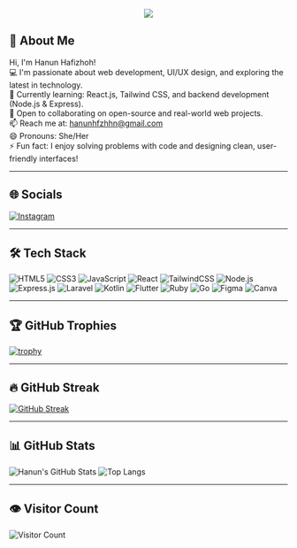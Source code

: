 <p align="center">
  <img src="https://readme-typing-svg.herokuapp.com?font=Fira+Code&size=22&pause=1000&center=true&width=435&lines=Hi%2C+I'm+Hanun+Hafizhoh!;A+Web+Developer+in+the+Making.;Passionate+about+UI%2FUX+%26+Tech.">
</p>

## 👋 About Me

Hi, I'm Hanun Hafizhoh!  
💻 I'm passionate about web development, UI/UX design, and exploring the latest in technology.  
🌱 Currently learning: React.js, Tailwind CSS, and backend development (Node.js & Express).  
🤝 Open to collaborating on open-source and real-world web projects.  
📫 Reach me at: hanunhfzhhn@gmail.com  
😄 Pronouns: She/Her  
⚡ Fun fact: I enjoy solving problems with code and designing clean, user-friendly interfaces!

---

## 🌐 Socials

[![Instagram](https://img.shields.io/badge/Instagram-E4405F?style=for-the-badge&logo=instagram&logoColor=white)](https://instagram.com/hanun99)

---

## 🛠 Tech Stack

![HTML5](https://img.shields.io/badge/HTML5-E34F26?style=for-the-badge&logo=html5&logoColor=white)
![CSS3](https://img.shields.io/badge/CSS3-1572B6?style=for-the-badge&logo=css3&logoColor=white)
![JavaScript](https://img.shields.io/badge/JavaScript-F7DF1E?style=for-the-badge&logo=javascript&logoColor=black)
![React](https://img.shields.io/badge/React-20232A?style=for-the-badge&logo=react&logoColor=61DAFB)
![TailwindCSS](https://img.shields.io/badge/Tailwind_CSS-38B2AC?style=for-the-badge&logo=tailwind-css&logoColor=white)
![Node.js](https://img.shields.io/badge/Node.js-339933?style=for-the-badge&logo=node.js&logoColor=white)
![Express.js](https://img.shields.io/badge/Express.js-000000?style=for-the-badge&logo=express&logoColor=white)
![Laravel](https://img.shields.io/badge/Laravel-FF2D20?style=for-the-badge&logo=laravel&logoColor=white)
![Kotlin](https://img.shields.io/badge/Kotlin-7F52FF?style=for-the-badge&logo=kotlin&logoColor=white)
![Flutter](https://img.shields.io/badge/Flutter-02569B?style=for-the-badge&logo=flutter&logoColor=white)
![Ruby](https://img.shields.io/badge/Ruby-CC342D?style=for-the-badge&logo=ruby&logoColor=white)
![Go](https://img.shields.io/badge/Go-00ADD8?style=for-the-badge&logo=go&logoColor=white)
![Figma](https://img.shields.io/badge/Figma-F24E1E?style=for-the-badge&logo=figma&logoColor=white)
![Canva](https://img.shields.io/badge/Canva-00C4CC?style=for-the-badge&logo=canva&logoColor=white)

---

## 🏆 GitHub Trophies

[![trophy](https://github-profile-trophy.vercel.app/?username=hanun99&theme=tokyonight&no-bg=true)](https://github.com/ryo-ma/github-profile-trophy)

---

## 🔥 GitHub Streak

[![GitHub Streak](https://streak-stats.demolab.com/?user=hanun99&theme=tokyonight&hide_border=true)](https://git.io/streak-stats)

---

## 📊 GitHub Stats

![Hanun's GitHub Stats](https://github-readme-stats.vercel.app/api?username=hanun99&show_icons=true&theme=tokyonight)
![Top Langs](https://github-readme-stats.vercel.app/api/top-langs/?username=hanun99&layout=compact&theme=tokyonight)

---

## 👁️ Visitor Count

![Visitor Count](https://komarev.com/ghpvc/?username=hanun99&style=for-the-badge)

